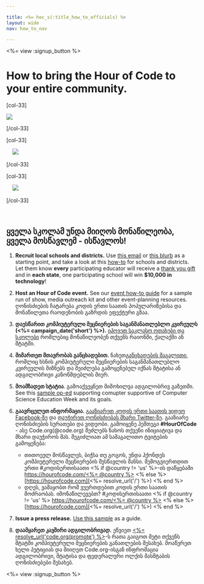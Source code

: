 ```yaml
---

title: <%= hoc_s(:title_how_to_officials) %>
layout: wide
nav: how_to_nav

---
```


<%= view :signup_button %>

# How to bring the Hour of Code to your entire community.

[col-33]

![](/images/fit-275/highlight-obama.png)

[/col-33]

[col-33]

&nbsp;&nbsp;&nbsp;&nbsp;![](/images/fit-258/checkprize.jpg)

[/col-33]

[col-33]

&nbsp;&nbsp;&nbsp;&nbsp;![](/images/fit-248/dan.jpg)

[/col-33]

<p style="clear:both">
  &nbsp;
</p>

## ყველა სკოლამ უნდა მიიღოს მონაწილეობა, ყველა მოსწავლემ - ისწავლოს!

  1. **Recruit local schools and districts.** Use [this email](<%= resolve_url('/promote/resources#sample-emails') %>) or [this blurb](<%= resolve_url('/promote/stats') %>) as a starting point, and take a look at this [how-to](<%= resolve_url('/how-to') %>) for schools and districts. Let them know **every** participating educator will receive a [thank you gift](<%= resolve_url('/prizes') %>) and in **each state**, one participating school will win **$10,000 in technology**!

  2. **Host an Hour of Code event.** See our [event how-to guide](<%= resolve_url('/how-to/how-to-event') %>) for a sample run of show, media outreach kit and other event-planning resources. ღონისძიების ჩატარება კოდის ერთი საათის პოპულარიზებისა და მონაწილეთა რაოდენობის გაზრდის ეფექტური გზაა.

  3. **დაესწარით კომპიუტერული მეცნიერების საგანმანათლებლო კვირეულს (<%= campaign_date('short') %>).** [იპოვეთ საკლასო ოთახები და სკოლები](<%= resolve_url('/events') %>) რომლებიც მონაწილეობენ თქვენს რაიონში, ქალაქში ან შტატში.

  4. **მიმართეთ მთავრობას განცხადებით.** ნახეთ[განცხადების მაგალითი](<%= resolve_url('resources/proclamation') %>), რომლიც ხსნის კომპიუტერული მეცნიერების საგანმანათლებლო კვირეულის მიზნებს და შეიძლება გამოყენებულ იქნას შტატისა ან ადგილობრივი კანონმდებლის მიერ.

  5. **მოამზადეთ სტატია**. გამოაქვეყნეთ მიმოხილვა ადგილობრივ გაზეთში. See this [sample op-ed](<%= resolve_url('/promote/op-ed') %>) supporting comupter supportive of Computer Science Education Week and its goals.

  6. **გაავრცელეთ ინფორმაცია.** [გააზიარეთ კოდის ერთი საათის ვიდეო Facebook-ზე](https://www.facebook.com/sharer/sharer.php?u=http%3A%2F%2Fhourofcode.com%2Fus) და [დაუჭირეთ ღონისძიებას მხარი Twitter-ზე](https://twitter.com/intent/tweet?url=http%3A%2F%2Fhourofcode.com&text=I%27m%20participating%20in%20this%20year%27s%20%23HourOfCode%2C%20are%20you%3F%20%40codeorg&original_referer=https%3A%2F%2Fwww.google.com%2Furl%3Fq%3Dhttps%253A%252F%252Ftwitter.com%252Fshare%253Fhashtags%253D%2526amp%253Brelated%253Dcodeorg%2526amp%253Btext%253DI%252527m%252Bparticipating%252Bin%252Bthis%252Byear%252527s%252B%252523HourOfCode%25252C%252Bare%252Byou%25253F%252B%252540codeorg%2526amp%253Burl%253Dhttp%25253A%25252F%25252Fhourofcode.com%26sa%3DD%26sntz%3D1%26usg%3DAFQjCNE1GLTUbKZfMlEh9Aj5w0iswz6PYQ&related=codeorg&hashtags=). გააზიარე ღონისძიების სურათები და ვიდეობი. გამოიყენე ჰეშთეგი **#HourOfCode** - ასე Code.org(@code.org) შეძლებს ნახოს თქვენი ინიციატივა და მხარი დაუჭიროს მას. შეგიძლიათ ამ სამაგალითო ტვიტების გამოყენება:
    
      * თითოეულ მოსწავლეს, ბიჭსა თუ გოგოს, უნდა ჰქონდეს კომპიუტერული მეცნიერების შესწავლის შანსი. შემოგვიერთდით ერთი #კოდისერთისაათი <% if @country != 'us' %>-ის დაწყებაში [https://hourofcode.com/<%= @country %>](<%= resolve_url('/') %>) <% else %> [https://hourofcode.com](<%= resolve_url('/') %>) <% end %>
      * დღეს, ვამაყობთ რომ ვუერთდებით კოდის ერთი საათის მოძრაობას. იმონაწილევებთ? #კოდისერთისაათი <% if @country != 'us' %> [https://hourofcode.com/<%= @country %>](<%= resolve_url('/') %>) <% else %> [https://hourofcode.com](<%= resolve_url('/') %>) <% end %>   
          
        

  7. **Issue a press release.** [Use this sample](<%= resolve_url('/promote/official-press-release') %>) as a guide.

  8. **დაამყარეთ კავშირი ადგილობრივად.** ეწვიეთ [<%= resolve_url('code.org/promote') %>](<%= resolve_url('https://code.org/promote') %>)-ს რათა გაიგოთ მეტი თქვენს შტატში კომპიუტერული მეცნიერების განათლების შესახებ. მოაწერეთ ხელი პეტიციას და მიიღეთ Code.org-ისგან ინფრომაცია ადგილობრივი, შტატისა და ფედერალური ოლქის მასშტაბის ღონისძიებები შესახებ.

<%= view :signup_button %>